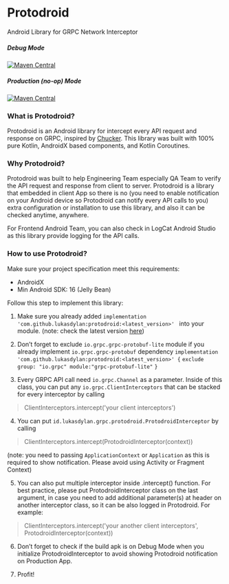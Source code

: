 # Protodroid

Android Library for GRPC Network Interceptor

<h5>Debug Mode</h5>

[![Maven Central](https://maven-badges.herokuapp.com/maven-central/io.github.lukasdylan/protodroid/badge.svg)](https://maven-badges.herokuapp.com/maven-central/io.github.lukasdylan/protodroid)

<h5>Production (no-op) Mode</h5>

[![Maven Central](https://maven-badges.herokuapp.com/maven-central/io.github.lukasdylan/protodroid-no-op/badge.svg)](https://maven-badges.herokuapp.com/maven-central/io.github.lukasdylan/protodroid-no-op)

<h3>What is Protodroid?</h3>

Protodroid is an Android library for intercept every API request and response on GRPC, inspired by [Chucker](https://github.com/ChuckerTeam/chucker). This library was built with 100% pure Kotlin, AndroidX based components, and Kotlin Coroutines. 

<h3>Why Protodroid?</h3>

Protodroid was built to help Engineering Team especially QA Team to verify the API request and response from client to server. Protodroid is a library that embedded in client App so there is no (you need to enable notification on your Android device so Protodroid can notify every API calls to you) extra configuration or installation to use this library, and also it can be checked anytime, anywhere.

For Frontend Android Team, you can also check in LogCat Android Studio as this library provide logging for the API calls. 

<h3>How to use Protodroid?</h3>

Make sure your project specification meet this requirements:
- AndroidX
- Min Android SDK: 16 (Jelly Bean)

Follow this step to implement this library:
1. Make sure you already added 
`implementation 'com.github.lukasdylan:protodroid:<latest_version>' `
into your module. (note: check the latest version [here](https://bintray.com/lukasdylan/Protodroid/protodroid))

2. Don’t forget to exclude `io.grpc.grpc-protobuf-lite` module if you already implement `io.grpc.grpc-protobuf` dependency 
   `implementation 'com.github.lukasdylan:protodroid:<latest_version>' {`
       `exclude group: "io.grpc" module:"grpc-protobuf-lite"`
   `}`

3. Every GRPC API call need `io.grpc.Channel` as a parameter. Inside of this class, you can put any `io.grpc.ClientInterceptors` that can be stacked for every interceptor by calling 
> ClientInterceptors.intercept('your client interceptors')

4. You can put `id.lukasdylan.grpc.protodroid.ProtodroidInterceptor` by calling
> ClientInterceptors.intercept(ProtodroidInterceptor(context))

  (note: you need to passing `ApplicationContext` or `Application` as this is required to show notification. Please avoid using Activity or Fragment Context)

5. You can also put multiple interceptor inside .intercept() function. For best practice, please put ProtodroidInterceptor class on the last argument, in case you need to add additional parameter(s) at header on another interceptor class, so it can be also logged in Protodroid. 
For example: 
> ClientInterceptors.intercept('your another client interceptors', ProtodroidInterceptor(context))

6. Don’t forget to check if the build apk is on Debug Mode when you initialize ProtodroidInterceptor to avoid showing Protodroid notification on Production App. 

7. Profit!
